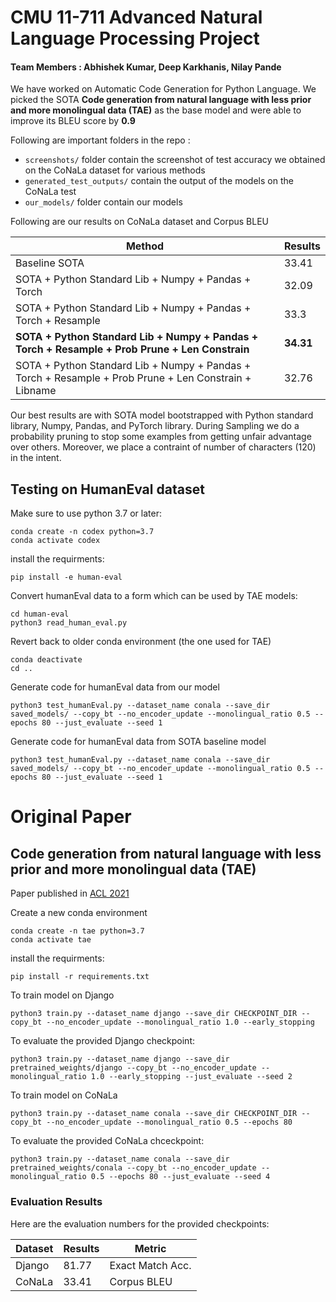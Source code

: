 # CMU 11-711 Advanced Natural Language Processing Project

#### Team Members : Abhishek Kumar, Deep Karkhanis, Nilay Pande

We have worked on Automatic Code Generation for Python Language. We picked the SOTA **Code generation from natural language with less prior and more monolingual data (TAE)** as the base model and were able to improve its BLEU score by **0.9**

Following are important folders in the repo :
* `screenshots/` folder contain the screenshot of test accuracy we obtained on the CoNaLa dataset for various methods
* `generated_test_outputs/` contain the output of the models on the CoNaLa test
* `our_models/` folder contain our models


Following are our results on CoNaLa dataset and Corpus BLEU

| Method  | Results      | 
| ------- | ------------ |
| Baseline SOTA | 33.41  |
| SOTA + Python Standard Lib + Numpy + Pandas + Torch| 32.09        | 
| SOTA + Python Standard Lib + Numpy + Pandas + Torch + Resample  | 33.3        | 
| **SOTA + Python Standard Lib + Numpy + Pandas + Torch + Resample + Prob Prune + Len Constrain**  | **34.31**        | 
| SOTA + Python Standard Lib + Numpy + Pandas + Torch + Resample + Prob Prune + Len Constrain + Libname  | 32.76        | 


Our best results are with SOTA model bootstrapped with Python standard library, Numpy, Pandas, and PyTorch library. During Sampling we do a probability pruning to stop some examples from getting unfair advantage over others. Moreover, we place a contraint of number of characters (120) in the intent.

## Testing on HumanEval dataset
Make sure to use python 3.7 or later:
```
conda create -n codex python=3.7
conda activate codex
```

install the requirments:
```
pip install -e human-eval
```

Convert humanEval data to a form which can be used by TAE models:
```
cd human-eval
python3 read_human_eval.py
```

Revert back to older conda environment (the one used for TAE)
```
conda deactivate
cd ..
```

Generate code for humanEval data from our model
```
python3 test_humanEval.py --dataset_name conala --save_dir saved_models/ --copy_bt --no_encoder_update --monolingual_ratio 0.5 --epochs 80 --just_evaluate --seed 1
```

Generate code for humanEval data from SOTA baseline model
```
python3 test_humanEval.py --dataset_name conala --save_dir saved_models/ --copy_bt --no_encoder_update --monolingual_ratio 0.5 --epochs 80 --just_evaluate --seed 1
```



# Original Paper
## Code generation from natural language with less prior and more monolingual data (TAE)

Paper published in [ACL 2021](https://aclanthology.org/2021.acl-short.98/)

Create a new conda environment
```
conda create -n tae python=3.7
conda activate tae
```

install the requirments:
```
pip install -r requirements.txt
```

To train model on Django
```
python3 train.py --dataset_name django --save_dir CHECKPOINT_DIR --copy_bt --no_encoder_update --monolingual_ratio 1.0 --early_stopping
``` 
To evaluate the provided Django checkpoint:
```
python3 train.py --dataset_name django --save_dir pretrained_weights/django --copy_bt --no_encoder_update --monolingual_ratio 1.0 --early_stopping --just_evaluate --seed 2
``` 
To train model on CoNaLa
```
python3 train.py --dataset_name conala --save_dir CHECKPOINT_DIR --copy_bt --no_encoder_update --monolingual_ratio 0.5 --epochs 80
``` 
To evaluate the provided CoNaLa chceckpoint:
```
python3 train.py --dataset_name conala --save_dir pretrained_weights/conala --copy_bt --no_encoder_update --monolingual_ratio 0.5 --epochs 80 --just_evaluate --seed 4
```

### Evaluation Results
Here are the evaluation numbers for the provided checkpoints:

| Dataset | Results      | Metric             |
| ------- | ------------ | ------------------ |
| Django  | 81.77        | Exact Match Acc.   |
| CoNaLa  | 33.41        | Corpus BLEU        |
